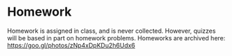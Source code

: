 # Homework

Homework is assigned in class, and is never collected.  However, quizzes will be based in part on homework problems.  Homeworks are archived here:  https://goo.gl/photos/zNp4xDpKDu2h6Udx6
